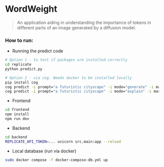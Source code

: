# WordWeight

> An application aiding in understanding the importance of tokens in different parts of an image generated by a diffusion model.


### How to run:


- Running the predict code
```bash
# Option 1 - to test if packages are installed correctly
cd replicate
python predict.py 

# Option 2 - via cog. Needs docker to be installed locally
pip install cog
cog predict -i prompt="a futuristic cityscape" -i mode="generate" -i mask_path=@masked_image.png
cog predict -i prompt="a futuristic cityscape" -i mode="explain" -i mask_path=@masked_image.png
```

- Frontend
```bash
cd frontend
npm install
npm run dev
```

- Backend
```bash
cd backend
REPLICATE_API_TOKEN=... uvicorn src.main:app --reload
```

- Local database (run via docker)

```bash
sudo docker compose -f docker-compose-db.yml up
```